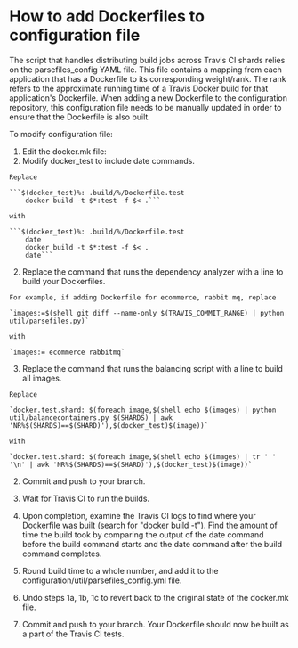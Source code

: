 # How to add Dockerfiles to configuration file

The script that handles distributing build jobs across Travis CI shards relies on the parsefiles_config YAML file. This file contains a mapping from each application that has a Dockerfile to its corresponding weight/rank. The rank refers to the approximate running time of a Travis Docker build for that application's Dockerfile. When adding a new Dockerfile to the configuration repository, this configuration file needs to be manually updated in order to ensure that the Dockerfile is also built.

To modify configuration file:

1. Edit the docker.mk file:
  1. Modify docker_test to include date commands.

    Replace 

    ```$(docker_test)%: .build/%/Dockerfile.test
        docker build -t $*:test -f $< .```

    with

    ```$(docker_test)%: .build/%/Dockerfile.test
        date
        docker build -t $*:test -f $< .
        date```

  2. Replace the command that runs the dependency analyzer with a line to build your Dockerfiles.

    For example, if adding Dockerfile for ecommerce, rabbit mq, replace

    `images:=$(shell git diff --name-only $(TRAVIS_COMMIT_RANGE) | python util/parsefiles.py)`

    with

    `images:= ecommerce rabbitmq`

  3. Replace the command that runs the balancing script with a line to build all images.

    Replace

    `docker.test.shard: $(foreach image,$(shell echo $(images) | python util/balancecontainers.py $(SHARDS) | awk 'NR%$(SHARDS)==$(SHARD)'),$(docker_test)$(image))`

    with

    `docker.test.shard: $(foreach image,$(shell echo $(images) | tr ' ' '\n' | awk 'NR%$(SHARDS)==$(SHARD)'),$(docker_test)$(image))`

2. Commit and push to your branch.

3. Wait for Travis CI to run the builds.

4. Upon completion, examine the Travis CI logs to find where your Dockerfile was built (search for "docker build -t"). Find the amount of time the build took by comparing the output of the date command before the build command starts and the date command after the build command completes.

4. Round build time to a whole number, and add it to the configuration/util/parsefiles_config.yml file.

5. Undo steps 1a, 1b, 1c to revert back to the original state of the docker.mk file.

6. Commit and push to your branch. Your Dockerfile should now be built as a part of the Travis CI tests.
